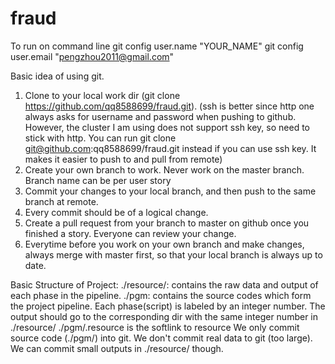 # fraud

To run on command line 
git config user.name "YOUR_NAME"
git config user.email "pengzhou2011@gmail.com"

Basic idea of using git.
1. Clone to your local work dir (git clone https://github.com/qq8588699/fraud.git). 
   (ssh is better since http one always asks for username and password when pushing to github. However, the cluster I am using does not support ssh key, so need to stick with http. 
    You can run git clone git@github.com:qq8588699/fraud.git instead if you can use ssh key. It makes it easier to push to and pull from remote)
2. Create your own branch to work. Never work on the master branch. Branch name can be per user story
3. Commit your changes to your local branch, and then push to the same branch at remote.
4. Every commit should be of a logical change. 
5. Create a pull request from your branch to master on github once you finished a story. Everyone can review your change.
6. Everytime before you work on your own branch and make changes, always merge with master first, so that your local branch is always up to date.

Basic Structure of Project:
./resource/: contains the raw data and output of each phase in the pipeline. 
./pgm: contains the source codes which form the project pipeline. Each phase(script) is labeled by an integer number. The output should go to the corresponding dir with the same integer number in ./resource/
./pgm/.resource is the softlink to resource
We only commit source code (./pgm/) into git. We don't commit real data to git (too large). We can commit small outputs in ./resource/ though.
